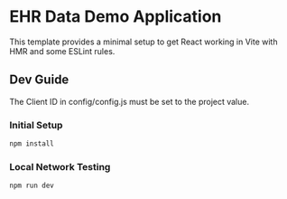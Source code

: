 # EHR Data Demo Application

This template provides a minimal setup to get React working in Vite with HMR and some ESLint rules.

## Dev Guide

The Client ID in config/config.js must be set to the project value.

### Initial Setup
```bash
npm install
```

### Local Network Testing
```bash
npm run dev
```
